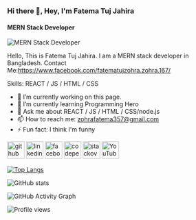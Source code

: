 ### Hi there 👋, Hey, I'm Fatema Tuj Jahira
#### MERN Stack Developer
![MERN Stack Developer](https://arturssmirnovs.github.io/github-profile-readme-generator/images/banner.png)

Hello, This is Fatema Tuj Jahira. I am a MERN stack developer in Bangladesh. Contact Me:https://www.facebook.com/fatematujzohra.zohra.167/

Skills: REACT / JS / HTML / CSS

- 🔭 I’m currently working on this page. 
- 🌱 I’m currently learning Programming Hero 
- 💬 Ask me about REACT / JS / HTML / CSS/node.js 
- 📫 How to reach me:  zohrafatema357@gmail.com 
- ⚡ Fun fact: I think I'm funny 


[<img src='https://cdn.jsdelivr.net/npm/simple-icons@3.0.1/icons/github.svg' alt='github' height='40'>](https://github.com/Fatematujjahira)  [<img src='https://cdn.jsdelivr.net/npm/simple-icons@3.0.1/icons/linkedin.svg' alt='linkedin' height='40'>](https://www.linkedin.com/in/fatema-tuj-jahira-03558a216/)  [<img src='https://cdn.jsdelivr.net/npm/simple-icons@3.0.1/icons/facebook.svg' alt='facebook' height='40'>](https://www.facebook.com/fatematujzohra.zohra.167/)  [<img src='https://cdn.jsdelivr.net/npm/simple-icons@3.0.1/icons/codepen.svg' alt='codepen' height='40'>](https://codepen.io/fatema-jahira)  [<img src='https://cdn.jsdelivr.net/npm/simple-icons@3.0.1/icons/stackoverflow.svg' alt='stackoverflow' height='40'>](https://stackoverflow.com/users/16967266)  [<img src='https://cdn.jsdelivr.net/npm/simple-icons@3.0.1/icons/youtube.svg' alt='YouTube' height='40'>](https://www.youtube.com/channel/https://www.youtube.com/)  

[![Top Langs](https://github-readme-stats.vercel.app/api/top-langs/?username=Fatematujjahira)](https://github.com/anuraghazra/github-readme-stats)

![GitHub stats](https://github-readme-stats.vercel.app/api?username=Fatematujjahira&show_icons=true)  

![GitHub Activity Graph](https://activity-graph.herokuapp.com/graph?username=Fatematujjahira)  

![Profile views](https://gpvc.arturio.dev/Fatematujjahira)  
